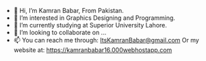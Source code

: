 - 👋 Hi, I’m Kamran Babar, From Pakistan.
- 👀 I’m interested in Graphics Designing and Programming.
- 🌱 I’m currently studying at Superior University Lahore. 
- 💞️ I’m looking to collaborate on ...
- 📫 You can reach me through: ItsKamranBabar@gmail.com
     Or my website at: https://kamranbabar16.000webhostapp.com

<!---
KamranBabar16/KamranBabar16 is a ✨ special ✨ repository because its `README.md` (this file) appears on your GitHub profile.
You can click the Preview link to take a look at your changes.
--->
